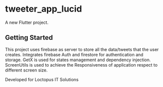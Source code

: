 # tweeter_app_lucid

A new Flutter project.

## Getting Started

This project uses firebase as server to store all the data/tweets that the user creates.
Integrates firebase Auth and firestore for authentication and storage.
GetX is used for states management and dependency injection.
ScreenUtils is used to achieve the Responsiveness of application respect to different screen size.

Developed for Loctopus IT Solutions